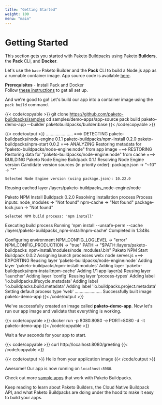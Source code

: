 ```yaml
---
title: "Getting Started"
weight: 100
menu: "main"
---
```


# Getting Started
This section gets you started with Paketo Buildpacks using Paketo **Builders**, the **Pack** CLI, and **Docker**.

Let's use the `base` Paketo Builder and the **Pack** CLI to build a Node.js app
as a runnable container image. App source code is available
[here](https://github.com/paketo-buildpacks/samples/tree/master/demo-apps/app-source).

**Prerequisites** - Install Pack and Docker  
Follow [these instructions](https://buildpacks.io/docs/install-pack/) to get all set up.

And we're good to go! Let's build our app into a container image using the `pack build` command.

{{< code/copyable >}}
git clone https://github.com/paketo-buildpacks/samples
cd samples/demo-apps/app-source
pack build paketo-demo-app --builder paketobuildpacks/builder:base
{{< /code/copyable >}}

{{< code/output >}}
......................
===> DETECTING
paketo-buildpacks/node-engine 0.1.1
paketo-buildpacks/npm-install 0.2.0
paketo-buildpacks/npm-start   0.0.2
===> ANALYZING
Restoring metadata for "paketo-buildpacks/node-engine:node" from app image
===> RESTORING
Restoring data for "paketo-buildpacks/node-engine:node" from cache
===> BUILDING
Paketo Node Engine Buildpack 0.1.1
  Resolving Node Engine version
    Candidate version sources (in priority order):
      package.json -> "~10"
      <unknown>    -> "*"

    Selected Node Engine version (using package.json): 10.22.0

  Reusing cached layer /layers/paketo-buildpacks_node-engine/node

Paketo NPM Install Buildpack 0.2.0
  Resolving installation process
    Process inputs:
      node_modules      -> "Not found"
      npm-cache         -> "Not found"
      package-lock.json -> "Not found"

    Selected NPM build process: 'npm install'

  Executing build process
    Running 'npm install --unsafe-perm --cache /layers/paketo-buildpacks_npm-install/npm-cache'
      Completed in 1.348s

  Configuring environment
    NPM_CONFIG_LOGLEVEL   -> "error"
    NPM_CONFIG_PRODUCTION -> "true"
    PATH                  -> "$PATH:/layers/paketo-buildpacks_npm-install/modules/node_modules/.bin"
Paketo NPM Start Buildpack 0.0.2
  Assigning launch processes
    web: node server.js
===> EXPORTING
Reusing layer 'paketo-buildpacks/node-engine:node'
Adding layer 'paketo-buildpacks/npm-install:modules'
Adding layer 'paketo-buildpacks/npm-install:npm-cache'
Adding 1/1 app layer(s)
Reusing layer 'launcher'
Adding layer 'config'
Reusing layer 'process-types'
Adding label 'io.buildpacks.lifecycle.metadata'
Adding label 'io.buildpacks.build.metadata'
Adding label 'io.buildpacks.project.metadata'
Setting default process type 'web'
......................
Successfully built image paketo-demo-app
{{< /code/output >}}

We've successfully created an image called **paketo-demo-app**. Now let's run our app image and validate that everything is working.

{{< code/copyable >}}
docker run -p 8080:8080 -e PORT=8080 -d -it paketo-demo-app
{{< /code/copyable >}}

Wait a few seconds for your app to start.

{{< code/copyable >}}
curl http://localhost:8080/greeting
{{< /code/copyable >}}

{{< code/output >}}
Hello from your application image
{{< /code/output >}}

Awesome! Our app is now running on `localhost:8080`.

Check out more [sample apps](https://github.com/paketo-buildpacks/samples) that work with Paketo Buildpacks.

Keep reading to learn about Paketo Builders, the Cloud Native Buildpack API, and what Paketo Buildpacks are doing under the hood to make it easy to build your apps.
